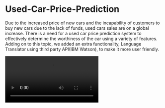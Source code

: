 # Used-Car-Price-Prediction
Due to the increased price of new cars and the incapability of customers to buy new cars due to the lack of funds, used cars sales are on a global increase.
There is a need for a used car price prediction system to effectively determine the worthiness of the car using a variety of features.
Adding on to this topic, we added an extra functionality, Language Translator using third party API(IBM Watson), to make it more user friendly.

![HomePage](Images/QuickDemo.mp4)
